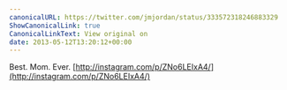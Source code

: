 ```yaml
---
canonicalURL: https://twitter.com/jmjordan/status/333572318246883329
ShowCanonicalLink: true
CanonicalLinkText: View original on
date: 2013-05-12T13:20:12+00:00
---
```

Best. Mom. Ever. [http://instagram.com/p/ZNo6LEIxA4/](http://instagram.com/p/ZNo6LEIxA4/)